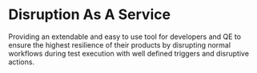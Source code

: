 # Disruption As A Service

Providing an extendable and easy to use tool for developers and QE to ensure the highest resilience of their products by disrupting normal workflows during test execution with well defined triggers and disruptive actions.
